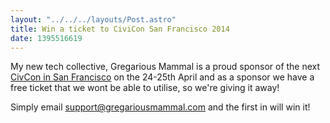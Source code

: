 ```yaml
---
layout: "../../../layouts/Post.astro"
title: Win a ticket to CiviCon San Francisco 2014
date: 1395516619
---
```



My new tech collective, Gregarious Mammal is a proud sponsor of the next <a href="https://sf2014.civicrm.org/" target="_blank">CivCon in San Francisco</a>&nbsp;on the 24-25th April&nbsp;and as a sponsor we have a free ticket that we wont be able to utilise, so we&#39;re giving it away!

Simply email <a href="https://mailto:support@gregariousmammal.com">support@gregariousmammal.com</a> and the first in will win it!
